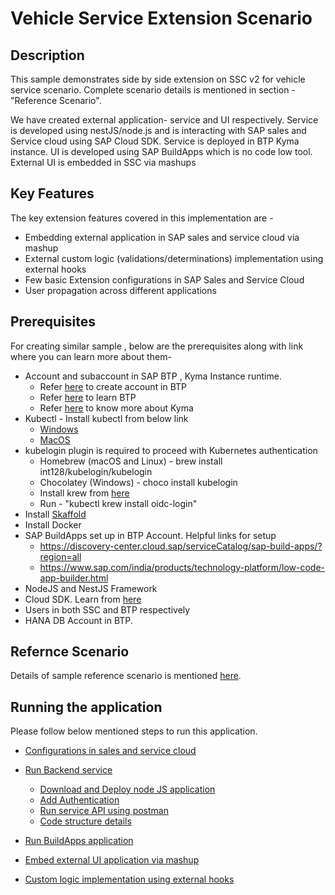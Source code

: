 # Vehicle Service Extension Scenario
<!-- Please include descriptive title -->

<!--- Register repository https://api.reuse.software/register, then add REUSE badge:
[![REUSE status](https://api.reuse.software/badge/github.com/SAP-samples/REPO-NAME)](https://api.reuse.software/info/github.com/SAP-samples/REPO-NAME)
-->

## Description
This sample demonstrates side by side extension on SSC v2 for vehicle service scenario. Complete scenario details is mentioned in section - "Reference Scenario".

We have created external application- service and UI respectively. Service is developed using nestJS/node.js and is interacting with SAP sales and Service cloud using SAP Cloud SDK. Service is deployed in BTP Kyma instance. UI is developed using SAP BuildApps which is no code low tool.
External UI is embedded in SSC via mashups


## Key Features
The key extension features covered in this implementation are - 
* Embedding external application in SAP sales and service cloud via mashup
* External custom logic (validations/determinations) implementation using external hooks
* Few basic Extension configurations in SAP Sales and Service Cloud 
* User propagation across different applications

## Prerequisites
For creating similar sample , below are the prerequisites along with link where you can learn more about them-
* Account and subaccount in SAP BTP , Kyma Instance runtime.
   * Refer [here](https://help.sap.com/docs/sap-hana-spatial-services/onboarding/introduction) to create account in BTP
   * Refer [here](https://discovery-center.cloud.sap/missiondetail/3019/3016/) to learn BTP
   * Refer [here](https://github.com/SAP-samples/kyma-runtime-extension-samples/tree/main/prerequisites#kyma) to know more about Kyma
* Kubectl - Install kubectl from below link
   * [Windows](https://kubernetes.io/docs/tasks/tools/install-kubectl-windows/)
   * [MacOS](https://kubernetes.io/docs/tasks/tools/install-kubectl-macos/)
* kubelogin plugin is required to proceed with Kubernetes authentication 
   * Homebrew (macOS and Linux) - brew install int128/kubelogin/kubelogin 
   * Chocolatey (Windows) - choco install kubelogin
   * Install krew from [here](https://krew.sigs.k8s.io/docs/user-guide/setup/install/)
   * Run - "kubectl krew install oidc-login"
* Install [Skaffold](https://skaffold.dev/docs/install/)
* Install Docker
* SAP BuildApps set up in BTP Account. Helpful links for setup
   * https://discovery-center.cloud.sap/serviceCatalog/sap-build-apps/?region=all
   * https://www.sap.com/india/products/technology-platform/low-code-app-builder.html
* NodeJS and NestJS Framework
* Cloud SDK. Learn from [here](https://sap.github.io/cloud-sdk/)
* Users in both SSC and BTP respectively
* HANA DB Account in BTP. 

## Refernce Scenario
Details of sample reference scenario is mentioned [here](./Files/scenario.md).

## Running the application
Please follow below mentioned steps to run this application. 
* [Configurations in sales and service cloud](./Files/ssc_configuration.md)

* [Run Backend service](./Files/service.md)
   * [Download and Deploy node JS application](./Files/service.md#download-and-deploy-service-in-kyma)
   * [Add Authentication](./Files/service.md#add-authentication)
   * [Run service API using postman](./Files/service.md#running-backend-api-using-postman)
   * [Code structure details](./Files/service.md#code-folder-structure)

* [Run BuildApps application](./Files/buildapps.md)
* [Embed external UI application via mashup](./Files/EmbedMashup.md)
* [Custom logic implementation using external hooks](./Files/externalHooks.md)




